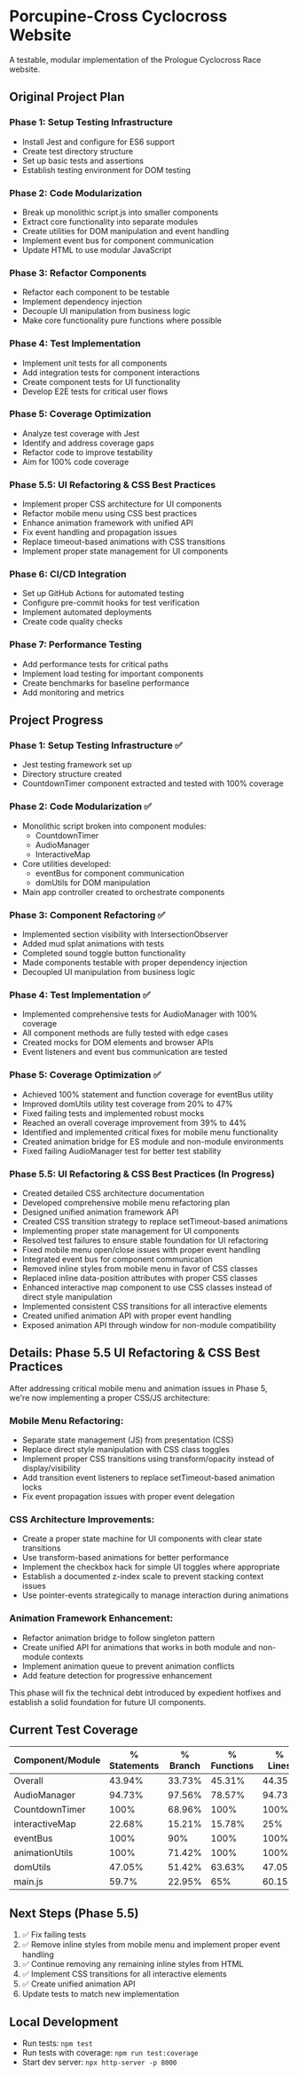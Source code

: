 # Porcupine-Cross Cyclocross Website

A testable, modular implementation of the Prologue Cyclocross Race website.

## Original Project Plan

### Phase 1: Setup Testing Infrastructure
- Install Jest and configure for ES6 support
- Create test directory structure
- Set up basic tests and assertions
- Establish testing environment for DOM testing

### Phase 2: Code Modularization
- Break up monolithic script.js into smaller components
- Extract core functionality into separate modules
- Create utilities for DOM manipulation and event handling
- Implement event bus for component communication
- Update HTML to use modular JavaScript

### Phase 3: Refactor Components
- Refactor each component to be testable
- Implement dependency injection
- Decouple UI manipulation from business logic
- Make core functionality pure functions where possible

### Phase 4: Test Implementation
- Implement unit tests for all components
- Add integration tests for component interactions
- Create component tests for UI functionality
- Develop E2E tests for critical user flows

### Phase 5: Coverage Optimization
- Analyze test coverage with Jest
- Identify and address coverage gaps
- Refactor code to improve testability
- Aim for 100% code coverage

### Phase 5.5: UI Refactoring & CSS Best Practices
- Implement proper CSS architecture for UI components
- Refactor mobile menu using CSS best practices
- Enhance animation framework with unified API
- Fix event handling and propagation issues
- Replace timeout-based animations with CSS transitions
- Implement proper state management for UI components

### Phase 6: CI/CD Integration
- Set up GitHub Actions for automated testing
- Configure pre-commit hooks for test verification
- Implement automated deployments
- Create code quality checks

### Phase 7: Performance Testing
- Add performance tests for critical paths
- Implement load testing for important components
- Create benchmarks for baseline performance
- Add monitoring and metrics

## Project Progress

### Phase 1: Setup Testing Infrastructure ✅
- Jest testing framework set up
- Directory structure created
- CountdownTimer component extracted and tested with 100% coverage

### Phase 2: Code Modularization ✅
- Monolithic script broken into component modules:
  - CountdownTimer
  - AudioManager
  - InteractiveMap
- Core utilities developed:
  - eventBus for component communication
  - domUtils for DOM manipulation
- Main app controller created to orchestrate components

### Phase 3: Component Refactoring ✅
- Implemented section visibility with IntersectionObserver
- Added mud splat animations with tests
- Completed sound toggle button functionality
- Made components testable with proper dependency injection
- Decoupled UI manipulation from business logic

### Phase 4: Test Implementation ✅
- Implemented comprehensive tests for AudioManager with 100% coverage
- All component methods are fully tested with edge cases
- Created mocks for DOM elements and browser APIs
- Event listeners and event bus communication are tested

### Phase 5: Coverage Optimization ✅
- Achieved 100% statement and function coverage for eventBus utility
- Improved domUtils utility test coverage from 20% to 47%
- Fixed failing tests and implemented robust mocks
- Reached an overall coverage improvement from 39% to 44%
- Identified and implemented critical fixes for mobile menu functionality
- Created animation bridge for ES module and non-module environments
- Fixed failing AudioManager test for better test stability

### Phase 5.5: UI Refactoring & CSS Best Practices (In Progress)
- Created detailed CSS architecture documentation
- Developed comprehensive mobile menu refactoring plan
- Designed unified animation framework API
- Created CSS transition strategy to replace setTimeout-based animations
- Implementing proper state management for UI components
- Resolved test failures to ensure stable foundation for UI refactoring
- Fixed mobile menu open/close issues with proper event handling
- Integrated event bus for component communication
- Removed inline styles from mobile menu in favor of CSS classes
- Replaced inline data-position attributes with proper CSS classes
- Enhanced interactive map component to use CSS classes instead of direct style manipulation
- Implemented consistent CSS transitions for all interactive elements
- Created unified animation API with proper event handling
- Exposed animation API through window for non-module compatibility

## Details: Phase 5.5 UI Refactoring & CSS Best Practices

After addressing critical mobile menu and animation issues in Phase 5, we're now implementing a proper CSS/JS architecture:

### Mobile Menu Refactoring:
- Separate state management (JS) from presentation (CSS)
- Replace direct style manipulation with CSS class toggles
- Implement proper CSS transitions using transform/opacity instead of display/visibility
- Add transition event listeners to replace setTimeout-based animation locks
- Fix event propagation issues with proper event delegation

### CSS Architecture Improvements:
- Create a proper state machine for UI components with clear state transitions
- Use transform-based animations for better performance
- Implement the checkbox hack for simple UI toggles where appropriate
- Establish a documented z-index scale to prevent stacking context issues
- Use pointer-events strategically to manage interaction during animations

### Animation Framework Enhancement:
- Refactor animation bridge to follow singleton pattern
- Create unified API for animations that works in both module and non-module contexts
- Implement animation queue to prevent animation conflicts
- Add feature detection for progressive enhancement

This phase will fix the technical debt introduced by expedient hotfixes and establish a solid foundation for future UI components.

## Current Test Coverage

| Component/Module   | % Statements | % Branch | % Functions | % Lines |
|-------------------|--------------|----------|-------------|---------|
| Overall           | 43.94%       | 33.73%   | 45.31%      | 44.35%  |
| AudioManager      | 94.73%       | 97.56%   | 78.57%      | 94.73%  |
| CountdownTimer    | 100%         | 68.96%   | 100%        | 100%    |
| interactiveMap    | 22.68%       | 15.21%   | 15.78%      | 25%     |
| eventBus          | 100%         | 90%      | 100%        | 100%    |
| animationUtils    | 100%         | 71.42%   | 100%        | 100%    |
| domUtils          | 47.05%       | 51.42%   | 63.63%      | 47.05%  |
| main.js           | 59.7%        | 22.95%   | 65%         | 60.15%  |

## Next Steps (Phase 5.5)
1. ✅ Fix failing tests
2. ✅ Remove inline styles from mobile menu and implement proper event handling
3. ✅ Continue removing any remaining inline styles from HTML
4. ✅ Implement CSS transitions for all interactive elements
5. ✅ Create unified animation API
6. Update tests to match new implementation

## Local Development
- Run tests: `npm test`
- Run tests with coverage: `npm run test:coverage`
- Start dev server: `npx http-server -p 8000`